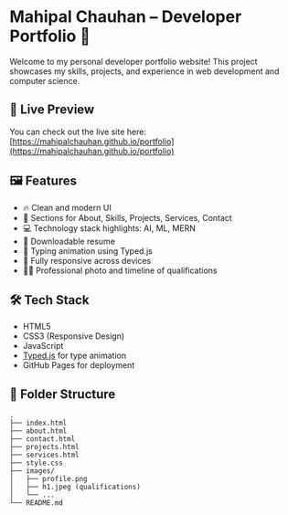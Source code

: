 # Mahipal Chauhan – Developer Portfolio 💼

Welcome to my personal developer portfolio website! This project showcases my skills, projects, and experience in web development and computer science.

## 🔗 Live Preview

You can check out the live site here: [https://mahipalchauhan.github.io/portfolio](https://mahipalchauhan.github.io/portfolio)

## 🖼️ Features

- 🔥 Clean and modern UI
- 🧠 Sections for About, Skills, Projects, Services, Contact
- 💻 Technology stack highlights: AI, ML, MERN
- 📃 Downloadable resume
- 🔄 Typing animation using Typed.js
- 📱 Fully responsive across devices
- 👨‍💼 Professional photo and timeline of qualifications

## 🛠️ Tech Stack

- HTML5
- CSS3 (Responsive Design)
- JavaScript
- [Typed.js](https://github.com/mattboldt/typed.js) for type animation
- GitHub Pages for deployment

## 📂 Folder Structure

```plaintext
.
├── index.html
├── about.html
├── contact.html
├── projects.html
├── services.html
├── style.css
├── images/
│   ├── profile.png
│   ├── h1.jpeg (qualifications)
│   └── ...
└── README.md
